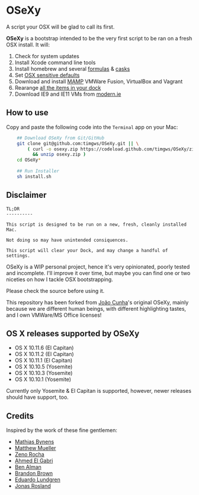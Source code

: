 # OSeXy
A script your OSX will be glad to call its first.

**OSeXy** is a bootstrap intended to be the very first script to be ran on a fresh OSX install. It will:

1. Check for system updates
2. Install Xcode command line tools
3. Install homebrew and several [formulas](https://github.com/timgws/OSeXy/blob/master/Brewfile) & [casks](https://github.com/timgws/OSeXy/blob/master/Caskfile)
4. Set [OSX sensitive defaults](https://github.com/timgws/OSeXy/blob/master/osx.sh)
5. Download and install [MAMP](https://www.mamp.info) VMWare Fusion, VirtualBox and Vagrant
6. Rearange [all the items in your dock](https://github.com/timgws/OSeXy/blob/master/dock.sh)
7. Download IE9 and IE11 VMs from [modern.ie](https://www.modern.ie/en-us/virtualization-tools#downloads)

## How to use

Copy and paste the following code into the `Terminal` app on your Mac:

```bash
    ## Download OSeXy from Git/GitHub
    git clone git@github.com:timgws/OSeXy.git || \
        ( curl -o osexy.zip https://codeload.github.com/timgws/OSeXy/zip/master \
          && unzip osexy.zip )
    cd OSeXy*
    
    ## Run Installer
    sh install.sh
```

## Disclaimer

    TL;DR
    ----------
    
    This script is designed to be run on a new, fresh, cleanly installed Mac.
    
    Not doing so may have unintended consiquences.
    
    This script will clear your Dock, and may change a handful of settings.

OSeXy is a WIP personal project, hence it's very opinionated, poorly tested and incomplete. I'll improve it over time, but maybe you can find one or two niceties on how I tackle OSX bootstrapping.

Please check the source before using it.

This repository has been forked from [João Cunha](https://github.com/joaocunha)'s original OSeXy, mainly because we are different human beings, with different highlighting tastes, and I own VMWare/MS Office licenses!

## OS X releases supported by OSeXy

* OS X 10.11.6 (El Capitan)
* OS X 10.11.2 (El Capitan)
* OS X 10.11.1 (El Capitan)
* OS X 10.10.5 (Yosemite)
* OS X 10.10.3 (Yosemite)
* OS X 10.10.1 (Yosemite)

Currently only Yosemite & El Capitan is supported, however, newer releases should have support, too.

## Credits
Inspired by the work of these fine gentlemen:

* [Mathias Bynens](https://github.com/mathiasbynens/dotfiles)
* [Matthew Mueller](http://lapwinglabs.com/blog/hacker-guide-to-setting-up-your-mac)
* [Zeno Rocha](https://gist.github.com/zenorocha/7159780)
* [Ahmed El Gabri](https://github.com/ahmedelgabri/dotfiles)
* [Ben Alman](https://github.com/cowboy/dotfiles)
* [Brandon Brown](https://gist.github.com/brandonb927/3195465)
* [Eduardo Lundgren](https://github.com/eduardolundgren/dotfiles)
* [Jonas Rosland](https://github.com/virtualswede/osx-bootstrap)
